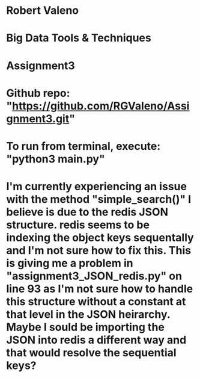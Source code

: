 # Robert Valeno
# Big Data Tools & Techniques
# Assignment3

# Github repo: "https://github.com/RGValeno/Assignment3.git"

# To run from terminal, execute: "python3 __main__.py"

# I'm currently experiencing an issue with the method "simple_search()" I believe is due to the redis JSON structure. redis seems to be indexing the object keys sequentally and I'm not sure how to fix this. This is giving me a problem in "assignment3_JSON_redis.py" on line 93 as I'm not sure how to handle this structure without a constant at that level in the JSON heirarchy. Maybe I sould be importing the JSON into redis a different way and that would resolve the sequential keys? 

